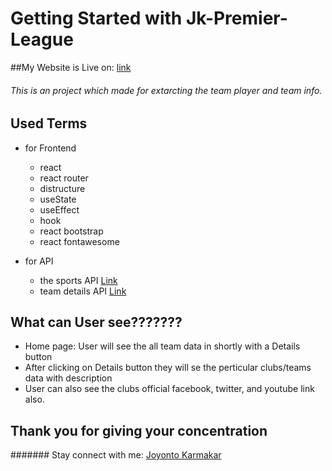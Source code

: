 # Getting Started with Jk-Premier-League

##My Website is Live on: [link](https://jk-premier-league.netlify.app/)

###### This is an project which made for extarcting the team player and team info.


## Used Terms

- for Frontend
  - react
   - react router
   - distructure
   - useState
   - useEffect
   - hook
  - react bootstrap
  - react fontawesome

- for API
  - the sports API [Link](https://thesportsdb.com/api.php)
  - team details API [Link](https://www.thesportsdb.com/api/v1/json/1/lookupteam.php?id=133604)


## What can User see???????

  - Home page: User will see the all team data in shortly with a Details button
  - After clicking on Details button they will se the perticular clubs/teams data with description
  - User can also see the clubs official facebook, twitter, and youtube link also.


## Thank you for giving your concentration
####### Stay connect with me: [Joyonto Karmakar](https://github.com/Joyontokarmakar)

